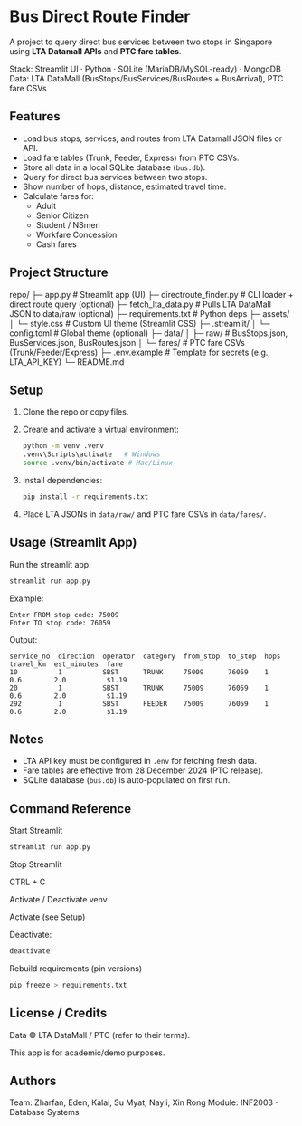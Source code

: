 # Bus Direct Route Finder

A project to query direct bus services between two stops in Singapore
using **LTA Datamall APIs** and **PTC fare tables**.

Stack: Streamlit UI · Python · SQLite (MariaDB/MySQL-ready) · MongoDB 
Data: LTA DataMall (BusStops/BusServices/BusRoutes + BusArrival), PTC fare CSVs

## Features

-   Load bus stops, services, and routes from LTA Datamall JSON files or
    API.
-   Load fare tables (Trunk, Feeder, Express) from PTC CSVs.
-   Store all data in a local SQLite database (`bus.db`).
-   Query for direct bus services between two stops.
-   Show number of hops, distance, estimated travel time.
-   Calculate fares for:
    -   Adult
    -   Senior Citizen
    -   Student / NSmen
    -   Workfare Concession
    -   Cash fares

## Project Structure

repo/
├─ app.py                      # Streamlit app (UI)
├─ directroute_finder.py       # CLI loader + direct route query (optional)
├─ fetch_lta_data.py           # Pulls LTA DataMall JSON to data/raw (optional)
├─ requirements.txt            # Python deps
├─ assets/
│  └─ style.css                # Custom UI theme (Streamlit CSS)
├─ .streamlit/
│  └─ config.toml              # Global theme (optional)
├─ data/
│  ├─ raw/                     # BusStops.json, BusServices.json, BusRoutes.json
│  └─ fares/                   # PTC fare CSVs (Trunk/Feeder/Express)
├─ .env.example                # Template for secrets (e.g., LTA_API_KEY)
└─ README.md

## Setup

1.  Clone the repo or copy files.

2.  Create and activate a virtual environment:

    ``` bash
    python -m venv .venv
    .venv\Scripts\activate   # Windows
    source .venv/bin/activate # Mac/Linux
    ```

3.  Install dependencies:

    ``` bash
    pip install -r requirements.txt
    ```

4.  Place LTA JSONs in `data/raw/` and PTC fare CSVs in `data/fares/`.

## Usage (Streamlit App)

Run the streamlit app:

``` bash
streamlit run app.py
```

Example:

    Enter FROM stop code: 75009
    Enter TO stop code: 76059

Output:

    service_no  direction  operator  category  from_stop  to_stop  hops  travel_km  est_minutes  fare
    10          1          SBST      TRUNK     75009      76059    1     0.6        2.0          $1.19
    20          1          SBST      TRUNK     75009      76059    1     0.6        2.0          $1.19
    292         1          SBST      FEEDER    75009      76059    1     0.6        2.0          $1.19

## Notes

-   LTA API key must be configured in `.env` for fetching fresh data.
-   Fare tables are effective from 28 December 2024 (PTC release).
-   SQLite database (`bus.db`) is auto-populated on first run.

## Command Reference
Start Streamlit

``` bash
streamlit run app.py
```

Stop Streamlit

CTRL + C

Activate / Deactivate venv

Activate (see Setup)

Deactivate:

```bash
deactivate
```

Rebuild requirements (pin versions)

```bash
pip freeze > requirements.txt
```
## License / Credits

Data © LTA DataMall / PTC (refer to their terms).

This app is for academic/demo purposes.

## Authors

Team: Zharfan, Eden, Kalai, Su Myat, Nayli, Xin Rong
Module: INF2003 - Database Systems
